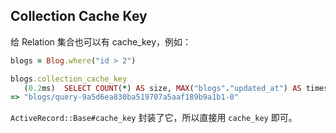 ## Collection Cache Key

给 Relation 集合也可以有 cache_key，例如：

```ruby
blogs = Blog.where("id > 2")

blogs.collection_cache_key
   (0.2ms)  SELECT COUNT(*) AS size, MAX("blogs"."updated_at") AS timestamp FROM "blogs" WHERE (id > 2)
=> "blogs/query-9a5d6ea830ba519707a5aaf189b9a1b1-0"
```

`ActiveRecord::Base#cache_key` 封装了它，所以直接用 `cache_key` 即可。
